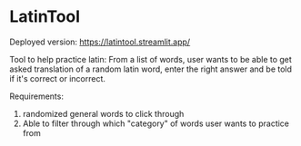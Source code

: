 # LatinTool

Deployed version: https://latintool.streamlit.app/

Tool to help practice latin: From a list of words, user wants to be able to get asked translation of a random latin word, enter the right answer and be told if it's correct or incorrect.

Requirements:
1. randomized general words to click through
2. Able to filter through which "category" of words user wants to practice from

   
